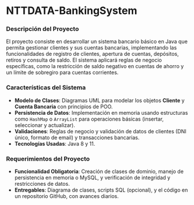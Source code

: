 # NTTDATA-BankingSystem
### Descripción del Proyecto

El proyecto consiste en desarrollar un sistema bancario básico en Java que permita gestionar clientes y sus cuentas bancarias, implementando las funcionalidades de registro de clientes, apertura de cuentas, depósitos, retiros y consulta de saldo. El sistema aplicará reglas de negocio específicas, como la restricción de saldo negativo en cuentas de ahorro y un límite de sobregiro para cuentas corrientes.

### Características del Sistema

- **Modelo de Clases**: Diagramas UML para modelar los objetos **Cliente** y **Cuenta Bancaria** con principios de POO.
- **Persistencia de Datos**: Implementación en memoria usando estructuras como `HashMap` o `ArrayList` para operaciones básicas (insertar, seleccionar y actualizar).
- **Validaciones**: Reglas de negocio y validación de datos de clientes (DNI único, formato de email) y transacciones bancarias.
- **Tecnologías Usadas**: Java 8 y 11.

### Requerimientos del Proyecto

- **Funcionalidad Obligatoria**: Creación de clases de dominio, manejo de persistencia en memoria o MySQL, y verificación de integridad y restricciones de datos.
- **Entregables**: Diagrama de clases, scripts SQL (opcional), y el código en un repositorio GitHub, con avances diarios.